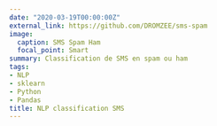 ```yaml
---
date: "2020-03-19T00:00:00Z"
external_link: https://github.com/DROMZEE/sms-spam
image:
  caption: SMS Spam Ham
  focal_point: Smart
summary: Classification de SMS en spam ou ham
tags:
- NLP
- sklearn
- Python
- Pandas
title: NLP classification SMS
---
```

